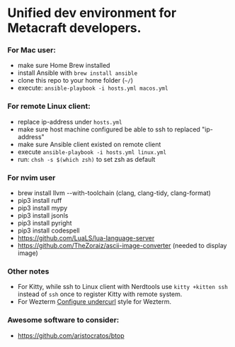 # Unified dev environment for Metacraft developers.

### For Mac user:
- make sure Home Brew installed
- install Ansible with `brew install ansible`
- clone this repo to your home folder (`~/`)
- execute: `ansible-playbook -i hosts.yml macos.yml`

### For remote Linux client:
- replace ip-address under `hosts.yml`
- make sure host machine configured be able to ssh to replaced "ip-address"
- make sure Ansible client existed on remote client
- execute `ansible-playbook -i hosts.yml linux.yml`
- run: `chsh -s $(which zsh)` to set zsh as default

### For nvim user
- brew install llvm --with-toolchain (clang, clang-tidy, clang-format)
- pip3 install ruff
- pip3 install mypy
- pip3 install jsonls
- pip3 install pyright
- pip3 install codespell
- https://github.com/LuaLS/lua-language-server
- https://github.com/TheZoraiz/ascii-image-converter (needed to display image)

### Other notes
- For Kitty, while ssh to Linux client with Nerdtools use `kitty +kitten ssh` instead of `ssh` once to register Kitty with remote system.
- For Wezterm [Configure undercurl](https://wezfurlong.org/wezterm/faq.html?h=undercurl#how-do-i-enable-undercurl-curly-underlines) style for Wezterm.

### Awesome software to consider:
- https://github.com/aristocratos/btop

